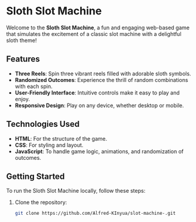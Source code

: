 # Sloth Slot Machine

Welcome to the **Sloth Slot Machine**, a fun and engaging web-based game that simulates the excitement of a classic slot machine with a delightful sloth theme!

## Features

- **Three Reels**: Spin three vibrant reels filled with adorable sloth symbols.
- **Randomized Outcomes**: Experience the thrill of random combinations with each spin.
- **User-Friendly Interface**: Intuitive controls make it easy to play and enjoy.
- **Responsive Design**: Play on any device, whether desktop or mobile.

## Technologies Used

- **HTML**: For the structure of the game.
- **CSS**: For styling and layout.
- **JavaScript**: To handle game logic, animations, and randomization of outcomes.

## Getting Started

To run the Sloth Slot Machine locally, follow these steps:

1. Clone the repository:    
   ```bash
   git clone https://github.com/Alfred-KInyua/slot-machine-.git
